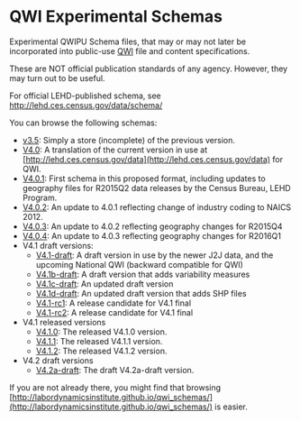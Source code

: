 # QWI Experimental Schemas
Experimental QWIPU Schema files, that may or may not later be incorporated into public-use [QWI](http://lehd.ces.census.gov/data) file and content specifications.

These are NOT official publication standards of any agency. However, they may turn out to be useful.

For official LEHD-published schema, see http://lehd.ces.census.gov/data/schema/

You can browse the following schemas:

* [v3.5](formats/v3.5): Simply a store (incomplete) of the previous version.
* [V4.0](formats/V4.0/lehd_public_use_schema.html): A translation of the current version in use at [http://lehd.ces.census.gov/data](http://lehd.ces.census.gov/data) for QWI.
* [V4.0.1](formats/V4.0.1/lehd_public_use_schema.html): First schema in this proposed format, including updates to geography files for R2015Q2 data releases by the Census Bureau, LEHD Program.
* [V4.0.2](formats/V4.0.2/lehd_public_use_schema.html): An update to 4.0.1 reflecting change of industry coding to NAICS 2012.
* [V4.0.3](formats/V4.0.3/lehd_public_use_schema.html): An update to 4.0.2 reflecting geography changes for R2015Q4
* [V4.0.4](formats/V4.0.4/lehd_public_use_schema.html): An update to 4.0.3 reflecting geography changes for R2016Q1
* V4.1 draft versions:
  * [V4.1-draft](formats/V4.1-draft/lehd_public_use_schema.html): A draft version in use by the newer J2J data, and the upcoming National QWI (backward compatible for QWI)
  * [V4.1b-draft](formats/V4.1b-draft/lehd_public_use_schema.html): A draft version that adds variability measures
  * [V4.1c-draft](formats/V4.1c-draft/lehd_public_use_schema.html): An updated draft version
  * [V4.1d-draft](formats/V4.1d-draft/lehd_public_use_schema.html): An updated draft version that adds SHP files
  * [V4.1-rc1](formats/V4.1-rc1/lehd_public_use_schema.html): A release candidate for V4.1 final
  * [V4.1-rc2](formats/V4.1-rc2/lehd_public_use_schema.html): A release candidate for V4.1 final
* V4.1 released versions
  * [V4.1.0](formats/V4.1.0/lehd_public_use_schema.html): The released V4.1.0 version.
  * [V4.1.1](formats/V4.1.1/lehd_public_use_schema.html): The released V4.1.1 version.
  * [V4.1.2](formats/V4.1.2/lehd_public_use_schema.html): The released V4.1.2 version.
* V4.2 draft versions
  * [V4.2a-draft](formats/V4.2a-draft/lehd_public_use_schema.html): The draft V4.2a-draft version.


If you are not already there, you might find that browsing [http://labordynamicsinstitute.github.io/qwi_schemas/](http://labordynamicsinstitute.github.io/qwi_schemas/) is easier.
